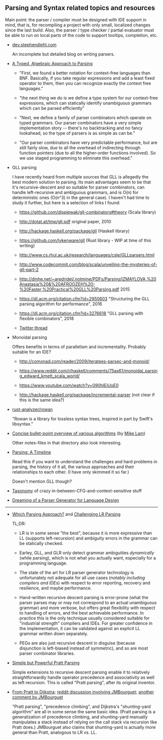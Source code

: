 ## Parsing and Syntax related topics and resources

Main point: the parser / compiler must be designed with IDE support in mind, that is, for recompiling a project with only small, localized changes since the last build. Also, the parser / type checker / partial evaluator must be able to run on local parts of the code to support tooltips, completion, etc. 

 * [dev.stephendiehl.com](http://dev.stephendiehl.com/fun/index.html)
   
   An incomplete but detailed blog on writing parsers.

 * [A Typed, Algebraic Approach to Parsing](http://semantic-domain.blogspot.com/2018/07/a-typed-algebraic-approach-to-parsing.html)
   
   * "First, we found a better notation for context-free languages than BNF. Basically, if you take regular expressions and add a least fixed operator to them, then you can recognize exactly the context free languages."
   
   * "the next thing we do is we define a type system for our context-free expressions, which can statically identify unambiguous grammars which can be parsed efficiently"
   
   * "Next, we define a family of parser combinators which operate on typed grammars. Our parser combinators have a very simple implementation story -- there's no backtracking and no fancy lookahead, so the type of parsers is as simple as can be."
   
   * "Our parser combinators have very predictable performance, but are still fairly slow, due to all the overhead of indirecting through function pointers (due to all the higher-order functions involved). So we use staged programming to eliminate this overhead."
   
 * GLL parsing
   
   I have recently heard from multiple sources that GLL is allegedly the best modern solution to parsing. Its main advantages seem to be that it's recursive-descent and so suitable for parser combinators, can handle left-recursive and ambiguous grammars, and is O(n) for deterministic ones (O(n^3) in the general case). I haven't had time to study it further, but here is a selection of links I found:
   
     * https://github.com/djspiewak/gll-combinators#theory (Scala library)
     
     * http://dotat.at/tmp/gll.pdf original paper, 2010
     
     * http://hackage.haskell.org/package/gll (Haskell library)
     
     * https://github.com/lykenware/gll (Rust library - WIP at time of this writing)
     
     * http://www.cs.rhul.ac.uk/research/languages/csle/GLLparsers.html
     
     * http://www.codecommit.com/blog/scala/unveiling-the-mysteries-of-gll-part-2
     
     * http://dinhe.net/~aredridel/.notmine/PDFs/Parsing/IZMAYLOVA,%20Anastasia%20&%20AFROOZEH%20-%20Faster,%20Practical%20GLL%20Parsing.pdf 2015
     
     * https://dl.acm.org/citation.cfm?id=2950603 "Structuring the GLL parsing algorithm for performance", 2016
     
     * https://dl.acm.org/citation.cfm?id=3276618 "GLL parsing with flexible combinators", 2018
     
     * [Twitter thread](https://twitter.com/glaebhoerl/status/1061592404514476032)
 
 * Monoidal parsing
 
   Offers benefits in terms of parallelism and incrementality. Probably suitable for an IDE?
   
     * http://comonad.com/reader/2009/iteratees-parsec-and-monoid/
     
     * https://www.reddit.com/r/haskell/comments/75as61/monoidal_parsing_edward_kmett_scala_world/
     
     * https://www.youtube.com/watch?v=090hIEiUoE0
     
     * http://hackage.haskell.org/package/incremental-parser (not clear if this is the same idea?)

 * [rust-analyzer/rowan](https://github.com/rust-analyzer/rowan)
   
   "Rowan is a library for lossless syntax trees, inspired in part by Swift's libsyntax."
   
 * [Concise bullet-point overview of various algorithms](https://w3.cs.jmu.edu/lam2mo/cs630_2015_01/files/09-parsing3.txt) (by [Mike Lam](https://w3.cs.jmu.edu/lam2mo/))
 
   Other notes-files in that directory also look interesting.
   
 * [Parsing: A Timeline](https://jeffreykegler.github.io/personal/timeline_v3)
 
   Read this if you want to understand the challenges and hard problems in parsing, the history of it all, the various approaches and their relationships to each other. (I have only skimmed it so far.)
   
   Doesn't mention GLL though?
   
 * [Taxonomy](https://internals.rust-lang.org/t/proposal-grammar-working-group/8442/46) of crazy in-between-CFG-and-context-sensitive stuff
 
 * [Dreaming of a Parser Generator for Language Design](https://blog.adamant-lang.org/2019/dreaming-of-a-parser-generator/)
 
-----
 
 * [Which Parsing Approach?](https://tratt.net/laurie/blog/entries/which_parsing_approach.html) and [Challenging LR Parsing](https://rust-analyzer.github.io/blog/2020/09/16/challeging-LR-parsing.html)
 
   TL;DR:
   
    * LR is in some sense "the best", because it is more expressive than LL (supports left-recursion) and ambiguity errors in the grammar can be statically checked.
    
    * Earley, GLL, and GLR only detect grammar ambiguities *dynamically* (while parsing), which is not what you actually want, especially for a programming language.

    * The state of the art for LR parser generator technology is unfortunately not adequate for all use cases (*notably including compilers and IDEs*) with respect to error reporting, recovery and resilience, and maybe performance.
    
    * Hand-written recursive descent parsing is error-prone (what the parser parses may or may not correspond to an actual unambiguous grammar) and more verbose, but offers great flexibility with respect to handling of errors, and the best achievable performance. In practice this is the only technique usually considered suitable for "industrial strength" compilers and IDEs. For greater confidence in the implementation, it can be validated against an explicit LL grammar written down separately.
    
    * PEGs are also just recursive descent in disguise (because disjunction is left-biased instead of symmetric), and so are most parser combinator libraries.
    
 * [Simple but Powerful Pratt Parsing](https://matklad.github.io/2020/04/13/simple-but-powerful-pratt-parsing.html)
 
    Simple extensions to recursive descent parsing enable it to relatively straightforwardly handle operator precedence and associativity as well as left recursion. This is called "Pratt parsing", after its original inventor.
    
 * [From Pratt to Dijkstra](https://matklad.github.io/2020/04/15/from-pratt-to-dijkstra.html); [reddit discussion involving JMBourguet](https://old.reddit.com/r/oilshell/comments/5l70p7/pratt_parsing_and_precedence_climbing_are_the/dfqolgw/); [another comment by JMBourguet](https://old.reddit.com/r/rust/comments/g0eusf/blog_post_simple_but_powerful_pratt_parsing/fnaz4g6/?context=1)
 
   "Pratt parsing", "precedence climbing", and Dijkstra's "shunting-yard algorithm" are all in some sense the same basic idea. (Pratt parsing is a generalization of precedence climbing, and shunting-yard manually manipulates a stack instead of relying on the call stack via recursion like Pratt does.) JMBourguet also claims that shunting-yard is actually more general than Pratt, analogous to LR vs. LL.
